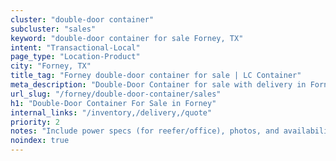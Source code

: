 ```yaml
---
cluster: "double-door container"
subcluster: "sales"
keyword: "double-door container for sale Forney, TX"
intent: "Transactional-Local"
page_type: "Location-Product"
city: "Forney, TX"
title_tag: "Forney double-door container for sale | LC Container"
meta_description: "Double-Door Container for sale with delivery in Forney, TX. LC Container — local Since 2003. Get pricing today."
url_slug: "/forney/double-door-container/sales"
h1: "Double-Door Container For Sale in Forney"
internal_links: "/inventory,/delivery,/quote"
priority: 2
notes: "Include power specs (for reefer/office), photos, and availability."
noindex: true
---
```


<!-- TODO: Add unique city/inventory copy, images, and internal links here. -->
